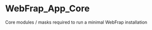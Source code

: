 WebFrap_App_Core
================

Core modules / masks required to run a minimal WebFrap installation
